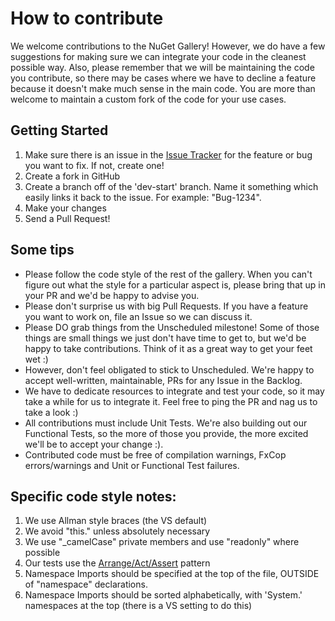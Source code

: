 # How to contribute

We welcome contributions to the NuGet Gallery! However, we do have a few suggestions for making sure we can integrate your code in the cleanest possible way. Also, please remember that we will be maintaining the code you contribute, so there may be cases where we have to decline a feature because it doesn't make much sense in the main code. You are more than welcome to maintain a custom fork of the code for your use cases.

## Getting Started
1. Make sure there is an issue in the [Issue Tracker](https://github.com/NuGet/NuGetGallery/issues) for the feature or bug you want to fix. If not, create one!
1. Create a fork in GitHub
1. Create a branch off of the 'dev-start' branch. Name it something which easily links it back to the issue. For example: "Bug-1234".
1. Make your changes
1. Send a Pull Request!

## Some tips
* Please follow the code style of the rest of the gallery. When you can't figure out what the style for a particular aspect is, please bring that up in your PR and we'd be happy to advise you.
* Please don't surprise us with big Pull Requests. If you have a feature you want to work on, file an Issue so we can discuss it.
* Please DO grab things from the Unscheduled milestone! Some of those things are small things we just don't have time to get to, but we'd be happy to take contributions. Think of it as a great way to get your feet wet :)
* However, don't feel obligated to stick to Unscheduled. We're happy to accept well-written, maintainable, PRs for any Issue in the Backlog.
* We have to dedicate resources to integrate and test your code, so it may take a while for us to integrate it. Feel free to ping the PR and nag us to take a look :)
* All contributions must include Unit Tests. We're also building out our Functional Tests, so the more of those you provide, the more excited we'll be to accept your change :).
* Contributed code must be free of compilation warnings, FxCop errors/warnings and Unit or Functional Test failures.

## Specific code style notes:
1. We use Allman style braces (the VS default)
1. We avoid "this." unless absolutely necessary
1. We use "_camelCase" private members and use "readonly" where possible
1. Our tests use the [Arrange/Act/Assert](http://c2.com/cgi/wiki?ArrangeActAssert) pattern
1. Namespace Imports should be specified at the top of the file, OUTSIDE of "namespace" declarations.
1. Namespace Imports should be sorted alphabetically, with 'System.' namespaces at the top (there is a VS setting to do this)
